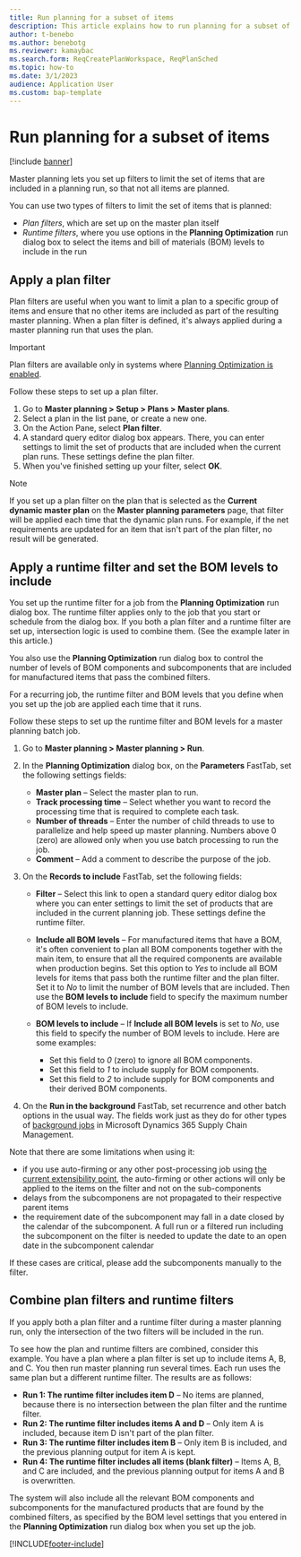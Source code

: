 ```yaml
---
title: Run planning for a subset of items
description: This article explains how to run planning for a subset of items by using plan filters and runtime filters. 
author: t-benebo
ms.author: benebotg
ms.reviewer: kamaybac
ms.search.form: ReqCreatePlanWorkspace, ReqPlanSched
ms.topic: how-to
ms.date: 3/1/2023
audience: Application User
ms.custom: bap-template
---
```


# Run planning for a subset of items

[!include [banner](../../includes/banner.md)]

Master planning lets you set up filters to limit the set of items that are included in a planning run, so that not all items are planned. 

You can use two types of filters to limit the set of items that is planned:

- *Plan filters*, which are set up on the master plan itself
- *Runtime filters*, where you use options in the **Planning Optimization** run dialog box to select the items and bill of materials (BOM) levels to include in the run

## Apply a plan filter

Plan filters are useful when you want to limit a plan to a specific group of items and ensure that no other items are included as part of the resulting master planning. When a plan filter is defined, it's always applied during a master planning run that uses the plan.

> [!IMPORTANT]
> Plan filters are available only in systems where [Planning Optimization is enabled](get-started.md).

Follow these steps to set up a plan filter.

1. Go to **Master planning \> Setup \> Plans \> Master plans**.
1. Select a plan in the list pane, or create a new one.
1. On the Action Pane, select **Plan filter**.
1. A standard query editor dialog box appears. There, you can enter settings to limit the set of products that are included when the current plan runs. These settings define the plan filter.
1. When you've finished setting up your filter, select **OK**.

> [!NOTE]
> If you set up a plan filter on the plan that is selected as the **Current dynamic master plan** on the **Master planning parameters** page, that filter will be applied each time that the dynamic plan runs. For example, if the net requirements are updated for an item that isn't part of the plan filter, no result will be generated.

## Apply a runtime filter and set the BOM levels to include

You set up the runtime filter for a job from the **Planning Optimization** run dialog box. The runtime filter applies only to the job that you start or schedule from the dialog box. If you both a plan filter and a runtime filter are set up, intersection logic is used to combine them. (See the example later in this article.)

You also use the **Planning Optimization** run dialog box to control the number of levels of BOM components and subcomponents that are included for manufactured items that pass the combined filters.

For a recurring job, the runtime filter and BOM levels that you define when you set up the job are applied each time that it runs.

Follow these steps to set up the runtime filter and BOM levels for a master planning batch job.

1. Go to **Master planning \> Master planning \> Run**.
1. In the **Planning Optimization** dialog box, on the **Parameters** FastTab, set the following settings fields:

    - **Master plan** – Select the master plan to run.
    - **Track processing time** – Select whether you want to record the processing time that is required to complete each task.
    - **Number of threads** – Enter the number of child threads to use to parallelize and help speed up master planning. Numbers above 0 (zero) are allowed only when you use batch processing to run the job.
    - **Comment** – Add a comment to describe the purpose of the job.

1. On the **Records to include** FastTab, set the following fields:

    - **Filter** – Select this link to open a standard query editor dialog box where you can enter settings to limit the set of products that are included in the current planning job. These settings define the runtime filter.
    - **Include all BOM levels** – For manufactured items that have a BOM, it's often convenient to plan all BOM components together with the main item, to ensure that all the required components are available when production begins. Set this option to *Yes* to include all BOM levels for items that pass both the runtime filter and the plan filter. Set it to *No* to limit the number of BOM levels that are included. Then use the **BOM levels to include** field to specify the maximum number of BOM levels to include.
    - **BOM levels to include** – If **Include all BOM levels** is set to *No*, use this field to specify the number of BOM levels to include. Here are some examples:

        - Set this field to *0* (zero) to ignore all BOM components.
        - Set this field to *1* to include supply for BOM components.
        - Set this field to *2* to include supply for BOM components and their derived BOM components.

1. On the **Run in the background** FastTab, set recurrence and other batch options in the usual way. The fields work just as they do for other types of [background jobs](../../../fin-ops-core/dev-itpro/sysadmin/batch-processing-overview.md) in Microsoft Dynamics 365 Supply Chain Management.

Note that there are some limitations when using it:
- if you use auto-firming or any other post-processing job using [the current extensibility point](https://learn.microsoft.com/en-us/dynamics365/supply-chain/master-planning/planning-optimization/extensibility), the auto-firming or other actions will only be applied to the items on the filter and not on the sub-components
- delays from the subcomponens are not propagated to their respective parent items
- the requirement date of the subcomponent may fall in a date closed by the calendar of the subcomponent. A full run or a filtered run including the subcomponent on the filter is needed to update the date to an open date in the subcomponent calendar

If these cases are critical, please add the subcomponents manually to the filter.

## Combine plan filters and runtime filters

If you apply both a plan filter and a runtime filter during a master planning run, only the intersection of the two filters will be included in the run.

To see how the plan and runtime filters are combined, consider this example. You have a plan where a plan filter is set up to include items A, B, and C. You then run master planning run several times. Each run uses the same plan but a different runtime filter. The results are as follows:

- **Run 1: The runtime filter includes item D** – No items are planned, because there is no intersection between the plan filter and the runtime filter.
- **Run 2: The runtime filter includes items A and D** – Only item A is included, because item D isn't part of the plan filter.
- **Run 3: The runtime filter includes item B** – Only item B is included, and the previous planning output for item A is kept.
- **Run 4: The runtime filter includes all items (blank filter)** – Items A, B, and C are included, and the previous planning output for items A and B is overwritten.

The system will also include all the relevant BOM components and subcomponents for the manufactured products that are found by the combined filters, as specified by the BOM level settings that you entered in the **Planning Optimization** run dialog box when you set up the job.

[!INCLUDE[footer-include](../../../includes/footer-banner.md)]
